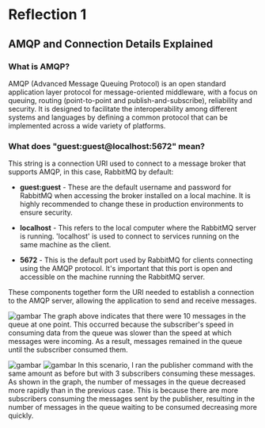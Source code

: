 # Reflection 1
## AMQP and Connection Details Explained

### What is AMQP?

AMQP (Advanced Message Queuing Protocol) is an open standard application layer protocol for message-oriented middleware, with a focus on queuing, routing (point-to-point and publish-and-subscribe), reliability and security. It is designed to facilitate the interoperability among different systems and languages by defining a common protocol that can be implemented across a wide variety of platforms.

### What does "guest:guest@localhost:5672" mean?

This string is a connection URI used to connect to a message broker that supports AMQP, in this case, RabbitMQ by default:

- **guest:guest** - These are the default username and password for RabbitMQ when accessing the broker installed on a local machine. It is highly recommended to change these in production environments to ensure security.

- **localhost** - This refers to the local computer where the RabbitMQ server is running. 'localhost' is used to connect to services running on the same machine as the client.

- **5672** - This is the default port used by RabbitMQ for clients connecting using the AMQP protocol. It's important that this port is open and accessible on the machine running the RabbitMQ server.

These components together form the URI needed to establish a connection to the AMQP server, allowing the application to send and receive messages.

![gambar](https://github.com/tommyraspati/adpro-lab8-publisher/assets/89284213/daadb8de-5c8c-4a07-bd68-601646dab9d5)
The graph above indicates that there were 10 messages in the queue at one point. This occurred because the subscriber's speed in consuming data from the queue was slower than the speed at which messages were incoming. As a result, messages remained in the queue until the subscriber consumed them.

![gambar](https://github.com/tommyraspati/adpro-lab8-publisher/assets/89284213/e1c43d5b-2ca6-41b8-b2d1-587f019cabb4)
![gambar](https://github.com/tommyraspati/adpro-lab8-publisher/assets/89284213/5bc901e6-5984-409b-b00c-a273e9466069)
In this scenario, I ran the publisher command with the same amount as before but with 3 subscribers consuming these messages. As shown in the graph, the number of messages in the queue decreased more rapidly than in the previous case. This is because there are more subscribers consuming the messages sent by the publisher, resulting in the number of messages in the queue waiting to be consumed decreasing more quickly.
